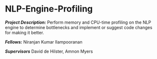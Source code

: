 # NLP-Engine-Profiling
***Project Description:***
Perform memory and CPU-time profiling on the NLP engine to determine bottlenecks and implement or suggest code changes for making it better.

***Fellows:***
Niranjan Kumar Ilampooranan

***Supervisors***
David de Hilster, Amnon Myers
